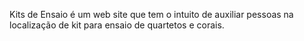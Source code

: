 Kits de Ensaio é um web site que tem o intuito de auxiliar pessoas na localização de kit para ensaio de quartetos e corais.
